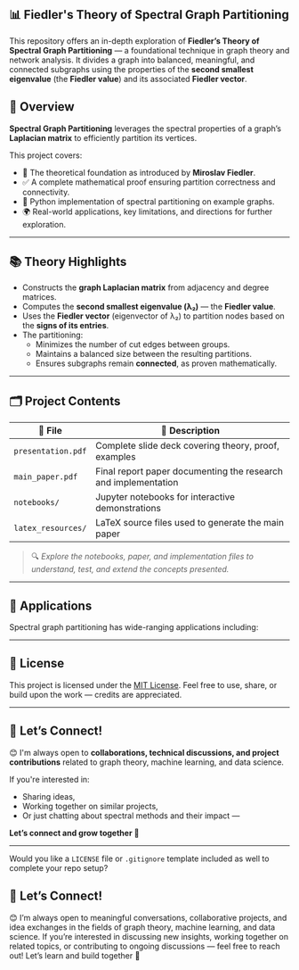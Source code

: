 ## 📊 Fiedler's Theory of Spectral Graph Partitioning

This repository offers an in-depth exploration of **Fiedler’s Theory of Spectral Graph Partitioning** — a foundational technique in graph theory and network analysis. It divides a graph into balanced, meaningful, and connected subgraphs using the properties of the **second smallest eigenvalue** (the **Fiedler value**) and its associated **Fiedler vector**.


## 📖 Overview
**Spectral Graph Partitioning** leverages the spectral properties of a graph’s **Laplacian matrix** to efficiently partition its vertices.

This project covers:
* 📘 The theoretical foundation as introduced by **Miroslav Fiedler**.
* ✅ A complete mathematical proof ensuring partition correctness and connectivity.
* 🧮 Python implementation of spectral partitioning on example graphs.
* 🌍 Real-world applications, key limitations, and directions for further exploration.

---

## 📚 Theory Highlights

* Constructs the **graph Laplacian matrix** from adjacency and degree matrices.
* Computes the **second smallest eigenvalue (λ₂)** — the **Fiedler value**.
* Uses the **Fiedler vector** (eigenvector of λ₂) to partition nodes based on the **signs of its entries**.
* The partitioning:
  * Minimizes the number of cut edges between groups.
  * Maintains a balanced size between the resulting partitions.
  * Ensures subgraphs remain **connected**, as proven mathematically.

---

## 🗂️ Project Contents

| 📄 File                    | 📑 Description                                                 |
| -------------------------- | -------------------------------------------------------------- |
| `presentation.pdf`         | Complete slide deck covering theory, proof, examples           |
| `main_paper.pdf`           | Final report paper documenting the research and implementation |
| `notebooks/`               | Jupyter notebooks for interactive demonstrations               |
| `latex_resources/`         | LaTeX source files used to generate the main paper             |

> 🔍 *Explore the notebooks, paper, and implementation files to understand, test, and extend the concepts presented.*

---

## 🚀 Applications

Spectral graph partitioning has wide-ranging applications including:




---

## 📜 License

This project is licensed under the [MIT License](LICENSE).
Feel free to use, share, or build upon the work — credits are appreciated.

---

## 🤝 Let’s Connect!

😊 I'm always open to **collaborations, technical discussions, and project contributions** related to graph theory, machine learning, and data science.

If you're interested in:

* Sharing ideas,
* Working together on similar projects,
* Or just chatting about spectral methods and their impact —

**Let’s connect and grow together 🚀**

---

Would you like a `LICENSE` file or `.gitignore` template included as well to complete your repo setup?


## 🤝 Let’s Connect!
😊 I’m always open to meaningful conversations, collaborative projects, and idea exchanges in the fields of graph theory, machine learning, and data science.
If you’re interested in discussing new insights, working together on related topics, or contributing to ongoing discussions — feel free to reach out!
Let’s learn and build together 🚀
